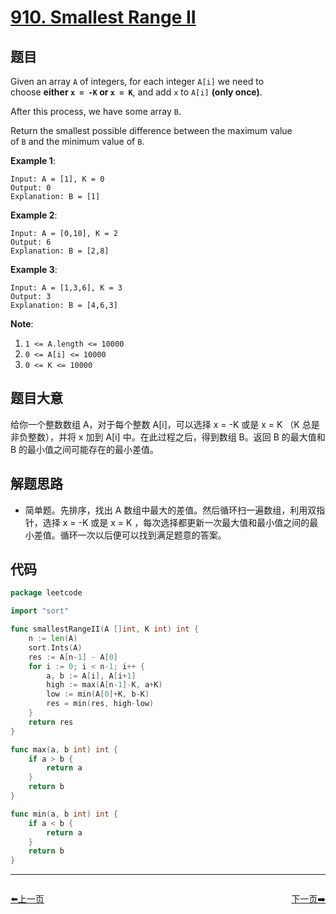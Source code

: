 # [910. Smallest Range II](https://leetcode.com/problems/smallest-range-ii/)

## 题目

Given an array `A` of integers, for each integer `A[i]` we need to choose **either `x = -K` or `x = K`**, and add `x` to `A[i]` **(only once)**.

After this process, we have some array `B`.

Return the smallest possible difference between the maximum value of `B` and the minimum value of `B`.

**Example 1**:

```
Input: A = [1], K = 0
Output: 0
Explanation: B = [1]
```

**Example 2**:

```
Input: A = [0,10], K = 2
Output: 6
Explanation: B = [2,8]
```

**Example 3**:

```
Input: A = [1,3,6], K = 3
Output: 3
Explanation: B = [4,6,3]
```

**Note**:

1. `1 <= A.length <= 10000`
2. `0 <= A[i] <= 10000`
3. `0 <= K <= 10000`

## 题目大意

给你一个整数数组 A，对于每个整数 A[i]，可以选择 x = -K 或是 x = K （K 总是非负整数），并将 x 加到 A[i] 中。在此过程之后，得到数组 B。返回 B 的最大值和 B 的最小值之间可能存在的最小差值。

## 解题思路

- 简单题。先排序，找出 A 数组中最大的差值。然后循环扫一遍数组，利用双指针，选择 x = -K 或是 x = K ，每次选择都更新一次最大值和最小值之间的最小差值。循环一次以后便可以找到满足题意的答案。

## 代码

```go
package leetcode

import "sort"

func smallestRangeII(A []int, K int) int {
	n := len(A)
	sort.Ints(A)
	res := A[n-1] - A[0]
	for i := 0; i < n-1; i++ {
		a, b := A[i], A[i+1]
		high := max(A[n-1]-K, a+K)
		low := min(A[0]+K, b-K)
		res = min(res, high-low)
	}
	return res
}

func max(a, b int) int {
	if a > b {
		return a
	}
	return b
}

func min(a, b int) int {
	if a < b {
		return a
	}
	return b
}
```


----------------------------------------------
<div style="display: flex;justify-content: space-between;align-items: center;">
<p><a href="https://books.halfrost.com/leetcode/ChapterFour/0900~0999/0907.Sum-of-Subarray-Minimums/">⬅️上一页</a></p>
<p><a href="https://books.halfrost.com/leetcode/ChapterFour/0900~0999/0911.Online-Election/">下一页➡️</a></p>
</div>
